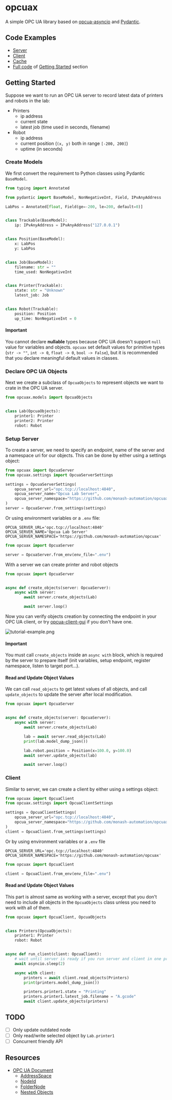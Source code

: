 # opcuax

A simple OPC UA library based on [opcua-asyncio](https://opcua-asyncio.readthedocs.io/en/latest/)
and [Pydantic](https://docs.pydantic.dev/latest/).

## Code Examples

* [Server](./examples/server.py)
* [Client](./examples/client.py)
* [Cache](./examples/redis_cache.py)
* [Full code](./examples/tutorial.py) of [Getting Started](#getting-started) section

## Getting Started

Suppose we want to run an OPC UA server to record latest data of printers and robots in the lab:

* Printers
    * ip address
    * current state
    * latest job (time used in seconds, filename)
* Robot
    * ip address
    * current position (`(x, y)` both in range `[-200, 200]`)
    * uptime (in seconds)

### Create Models

We first convert the requirement to Python classes using Pydantic `BaseModel`.

```python
from typing import Annotated

from pydantic import BaseModel, NonNegativeInt, Field, IPvAnyAddress

LabPos = Annotated[float, Field(ge=-200, le=200, default=0)]


class Trackable(BaseModel):
    ip: IPvAnyAddress = IPvAnyAddress("127.0.0.1")


class Position(BaseModel):
    x: LabPos
    y: LabPos


class Job(BaseModel):
    filename: str = ""
    time_used: NonNegativeInt


class Printer(Trackable):
    state: str = "Unknown"
    latest_job: Job


class Robot(Trackable):
    position: Position
    up_time: NonNegativeInt = 0
```

#### Important

You cannot declare **nullable** types because OPC UA doesn't support `null` value for variables and objects.
`opcuax` set default values for primitive types (`str -> ""`, `int -> 0`, `float -> 0`, `bool -> False`),
but it is recommended that you declare meaningful default values in classes.

### Declare OPC UA Objects

Next we create a subclass of `OpcuaObjects` to represent objects we want to crate in the OPC UA server.

```python
from opcuax.models import OpcuaObjects


class Lab(OpcuaObjects):
    printer1: Printer
    printer2: Printer
    robot: Robot
```

### Setup Server

To create a server, we need to specify an endpoint, name of the server and a namespace uri for our objects.
This can be done by either using a settings object:

```python
from opcuax import OpcuaServer
from opcuax.settings import OpcuaServerSettings

settings = OpcuaServerSettings(
    opcua_server_url="opc.tcp://localhost:4840",
    opcua_server_name="Opcua Lab Server",
    opcua_server_namespace="https://github.com/monash-automation/opcuax",
)
server = OpcuaServer.from_settings(settings)
```

Or using environment variables or a `.env` file:

```.dotenv
OPCUA_SERVER_URL='opc.tcp://localhost:4840'
OPCUA_SERVER_NAME='Opcua Lab Server'
OPCUA_SERVER_NAMESPACE='https://github.com/monash-automation/opcuax'
```

```python
from opcuax import OpcuaServer

server = OpcuaServer.from_env(env_file=".env")
```

With a server we can create printer and robot objects

```python
from opcuax import OpcuaServer


async def create_objects(server: OpcuaServer):
    async with server:
        await server.create_objects(Lab)

        await server.loop()
```

Now you can verify objects creation by connecting the endpoint in your OPC UA client,
or try [opcua-client-gui](https://github.com/FreeOpcUa/opcua-client-gui) if you don't have one.

![tutorial-example.png](examples/tutorial_example.png)

#### Important

You must call `create_objects` inside an `async with` block, which is required by the
server to prepare itself (init variables, setup endpoint, register namespace, listen to target port...).

#### Read and Update Object Values

We can call `read_objects` to get latest values of all objects,
and call `update_objects` to update the server after local modification.

```python
from opcuax import OpcuaServer


async def create_objects(server: OpcuaServer):
    async with server:
        await server.create_objects(Lab)

        lab = await server.read_objects(Lab)
        print(lab.model_dump_json())

        lab.robot.position = Position(x=100.0, y=100.0)
        await server.update_objects(lab)

        await server.loop()
```

### Client

Similar to server, we can create a client by either using a settings object:

```python
from opcuax import OpcuaClient
from opcuax.settings import OpcuaClientSettings

settings = OpcuaClientSettings(
    opcua_server_url="opc.tcp://localhost:4840",
    opcua_server_namespace="https://github.com/monash-automation/opcuax",
)
client = OpcuaClient.from_settings(settings)
```

Or by using environment variables or a `.env` file

```dotenv
OPCUA_SERVER_URL='opc.tcp://localhost:4840'
OPCUA_SERVER_NAMESPACE='https://github.com/monash-automation/opcuax'
```

```python
from opcuax import OpcuaClient

client = OpcuaClient.from_env(env_file=".env")
```

#### Read and Update Object Values

This part is almost same as working with a server, except that you don't need to
include all objects in the `OpcuaObjects` class unless you need to work with all of them.

```python
from opcuax import OpcuaClient, OpcuaObjects


class Printers(OpcuaObjects):
    printer1: Printer
    robot: Robot


async def run_client(client: OpcuaClient):
    # wait until server is ready if you run server and client in one program
    await asyncio.sleep(2)

    async with client:
        printers = await client.read_objects(Printers)
        print(printers.model_dump_json())

        printers.printer1.state = "Printing"
        printers.printer1.latest_job.filename = "A.gcode"
        await client.update_objects(printers)
```

## TODO

* [ ] Only update outdated node
* [ ] Only read/write selected object by `Lab.printer1`
* [ ] Concurrent friendly API

## Resources

* [OPC UA Document](https://reference.opcfoundation.org/)
    * [AddressSpace](https://reference.opcfoundation.org/Core/Part1/v105/docs/6.3.4)
    * [NodeId](https://reference.opcfoundation.org/DI/v104/docs/3.3.2.1)
    * [FolderNode](https://reference.opcfoundation.org/Core/Part3/v104/docs/5.5.3#_Ref131474245)
    * [Nested Objects](https://github.com/FreeOpcUa/opcua-asyncio/issues/185#issuecomment-627752985)
